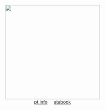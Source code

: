 <div align="center"> 

<img height="300" src="https://file.garden/Zoh6AmUPgG7Qjqjt/github/isthisreal.png"><br>
[pt info](https://rentry.co/grantville)⠀⠀[atabook](https://oliver.atabook.org/)<br>
